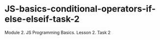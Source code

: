 # JS-basics-conditional-operators-if-else-elseif-task-2
Module 2. JS Programming Basics. Lesson 2. Task 2
